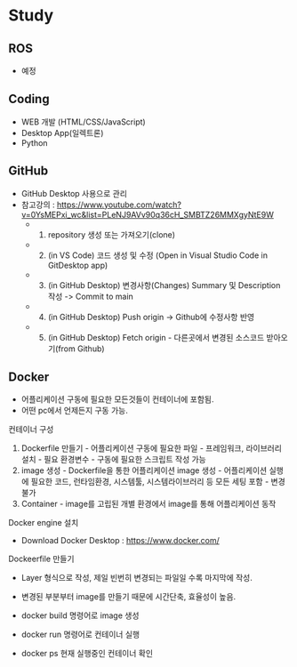 # Study

## ROS
 - 예정


## Coding  
- WEB 개발 (HTML/CSS/JavaScript)
- Desktop App(일렉트론)
- Python

## GitHub
 - GitHub Desktop 사용으로 관리
 - 참고강의 : https://www.youtube.com/watch?v=0YsMEPxi_wc&list=PLeNJ9AVv90q36cH_SMBTZ26MMXgyNtE9W
   - 01. repository 생성 또는 가져오기(clone) 
   - 02. (in VS Code) 코드 생성 및 수정 (Open in Visual Studio Code in GitDesktop app)
   - 03. (in GitHub Desktop) 변경사항(Changes) Summary 및 Description 작성 -> Commit to main 
   - 04. (in GitHub Desktop) Push origin -> Github에 수정사항 반영
   - 05. (in GitHub Desktop) Fetch origin - 다른곳에서 변경된 소스코드 받아오기(from Github) 
  
## Docker
 - 어플리케이션 구동에 필요한 모든것들이 컨테이너에 포함됨. 
 - 어떤 pc에서 언제든지 구동 가능. 
 
  컨테이너 구성 
  1. Dockerfile 만들기
    - 어플리케이션 구동에 필요한 파일
    - 프레임워크, 라이브러리 설치
    - 필요 환경변수
    - 구동에 필요한 스크립트 작성 가능
  2. image 생성
    - Dockerfile을 통한 어플리케이션 image 생성
    - 어플리케이션 실행에 필요한 코드, 런타임환경, 시스템툴, 시스템라이브러리 등 모든 세팅 포함
    - 변경 불가
  3. Container
    - image를 고립된 개별 환경에서 image를 통해 어플리케이션 동작 
    
    
 Docker engine 설치   
  - Download Docker Desktop : https://www.docker.com/     
  
 Dockeerfile 만들기
  - Layer 형식으로 작성, 제일 빈번히 변경되는 파일일 수록 마지막에 작성.
  - 변경된 부분부터 image를 만들기 때문에 시간단축, 효율성이 높음. 
  - docker build 명령어로 image 생성
  
 - docker run 명령어로 컨테이너 실행
 - docker ps 현재 실행중인 컨테이너 확인
 
 

